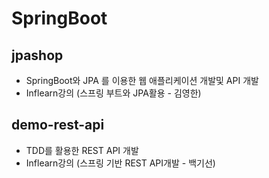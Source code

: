 # SpringBoot

## jpashop

* SpringBoot와 JPA 를 이용한 웹 애플리케이션 개발및 API 개발
* Inflearn강의 (스프링 부트와 JPA활용 - 김영한)

## demo-rest-api

* TDD를 활용한 REST API 개발
* Inflearn강의 (스프링 기반 REST API개발 - 백기선)

